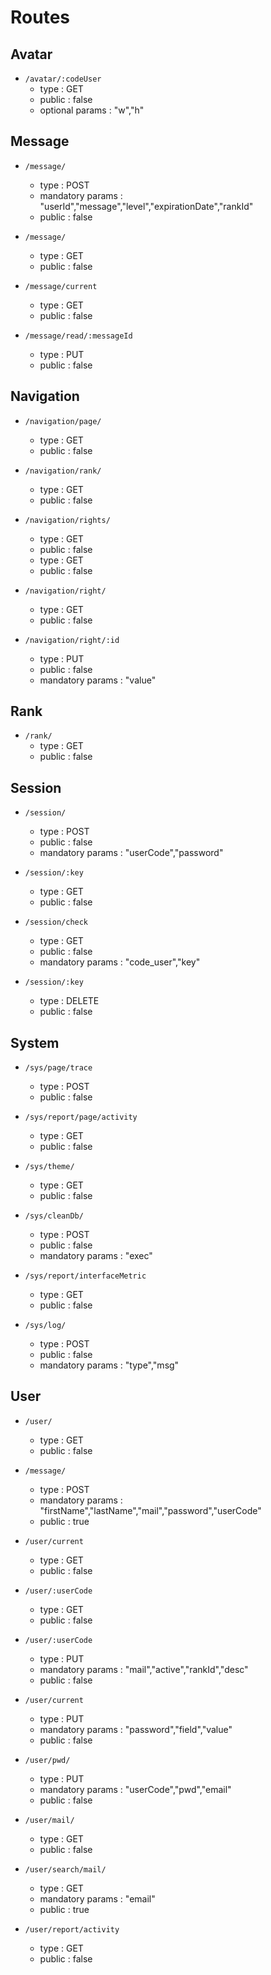 # Routes

## Avatar

* `/avatar/:codeUser`
    * type : GET
    * public : false
    * optional params : "w","h"
    

## Message

* `/message/`
    * type : POST
    * mandatory params : "userId","message","level","expirationDate","rankId"
    * public : false

* `/message/`
    * type : GET
    * public : false

* `/message/current`
    * type : GET
    * public : false

* `/message/read/:messageId`
    * type : PUT
    * public : false    


## Navigation

* `/navigation/page/`
    * type : GET
    * public : false

* `/navigation/rank/`
    * type : GET
    * public : false

* `/navigation/rights/`
    * type : GET
    * public : false
    * type : GET
    * public : false

* `/navigation/right/`
    * type : GET
    * public : false

* `/navigation/right/:id`
    * type : PUT
    * public : false
    * mandatory params : "value"


## Rank

* `/rank/`
    * type : GET
    * public : false


## Session

* `/session/`
    * type : POST
    * public : false
    * mandatory params : "userCode","password"

* `/session/:key`
    * type : GET
    * public : false

* `/session/check`
    * type : GET
    * public : false
    * mandatory params : "code_user","key"

* `/session/:key`
    * type : DELETE
    * public : false


## System

* `/sys/page/trace`
    * type : POST
    * public : false

* `/sys/report/page/activity`
    * type : GET
    * public : false

* `/sys/theme/`
    * type : GET
    * public : false

* `/sys/cleanDb/`
    * type : POST
    * public : false
    * mandatory params : "exec"

* `/sys/report/interfaceMetric`
    * type : GET
    * public : false

* `/sys/log/`
    * type : POST
    * public : false
    * mandatory params : "type","msg"
    

## User

* `/user/`
    * type : GET
    * public : false

* `/message/`
    * type : POST
    * mandatory params : "firstName","lastName","mail","password","userCode"
    * public : true

* `/user/current`
    * type : GET
    * public : false

* `/user/:userCode`
    * type : GET
    * public : false

* `/user/:userCode`
    * type : PUT
    * mandatory params : "mail","active","rankId","desc"
    * public : false

* `/user/current`
    * type : PUT
    * mandatory params : "password","field","value"
    * public : false

* `/user/pwd/`
    * type : PUT
    * mandatory params : "userCode","pwd","email"
    * public : false

* `/user/mail/`
    * type : GET
    * public : false

* `/user/search/mail/`
    * type : GET
    * mandatory params : "email"
    * public : true

* `/user/report/activity`
    * type : GET
    * public : false